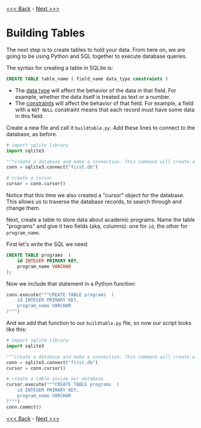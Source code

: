 [<<< Back](1-builddb.md) - [Next >>>](3-insertdata.md)

# Building Tables

The next step is to create tables to hold your data. From here on, we are going to be using Python and SQL together to execute database queries.

The syntax for creating a table in SQLite is:

```sql
CREATE TABLE table_name ( field_name data_type constraints )
```

- The [data type](https://www.sqlite.org/datatype3.html) will affect the behavior of the data in that field. For example, whether the data itself is treated as text or a number. 
- The [constraints](http://www.tutorialspoint.com/sqlite/sqlite_constraints.htm) will affect the behavior of that field. For example, a field with a `NOT NULL` constraint means that each record must have some data in this field.

Create a new file and call it `buildtable.py`. Add these lines to connect to the database, as before.

```python
# import sqlite library
import sqlite3

"""create a database and make a connection. This command will create a new database if it doesn't already exist."""
conn = sqlite3.connect("first.db")

# create a cursor
cursor = conn.cursor()
```

Notice that this time we also created a "cursor" object for the database. This allows us to traverse the database records, to search through and change them.

Next, create a table to store data about academic programs. Name the table "programs" and give it two fields (aka, columns): one for `id`, the other for `program_name`.

First let's write the SQL we need:

```sql
CREATE TABLE programs  (
	id INTEGER PRIMARY KEY,
	program_name VARCHAR
);
```

Now we include that statement in a Python function:

```python
conn.execute("""CREATE TABLE programs  (
    id INTEGER PRIMARY KEY,
    program_name VARCHAR
)""")
```

And we add that function to our `buildtable.py` file, so now our script looks like this:

```python
# import sqlite library
import sqlite3

"""create a database and make a connection. This command will create a new database if it doesn't already exist."""
conn = sqlite3.connect("first.db")
cursor = conn.cursor()

# create a table inside our database
cursor.execute("""CREATE TABLE programs  (
    id INTEGER PRIMARY KEY,
    program_name VARCHAR
)""")
conn.commit()
```



[<<< Back](1-builddb.md) - [Next >>>](3-insertdata.md)
